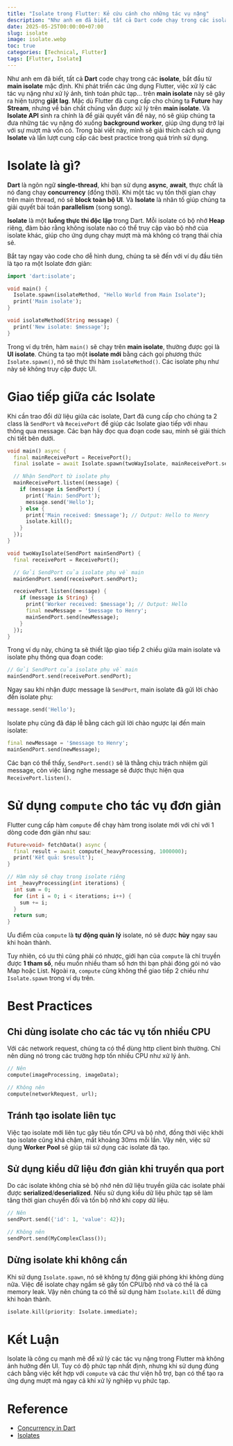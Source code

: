 ```yaml
---
title: "Isolate trong Flutter: Kẻ cứu cánh cho những tác vụ nặng"
description: "Như anh em đã biết, tất cả Dart code chạy trong các isolate, bắt đầu từ main isolate mặc định. Khi phát triển các ứng dụng Flutter, việc xử lý các tác vụ nặng như xử lý ảnh, tính toán phức tạp... trên main isolate này sẽ gây ra hiện tượng giật lag. Và Isolate API sinh ra chính là để giải quyết vấn đề này, nó sẽ giúp chúng ta đưa những tác vụ nặng đó xuống background worker, giúp ứng dụng trở lại với sự mượt mà vốn có."
date: 2025-05-25T00:00:00+07:00
slug: isolate
image: isolate.webp
toc: true
categories: [Technical, Flutter]
tags: [Flutter, Isolate]
---
```


Như anh em đã biết, tất cả **Dart** code chạy trong các **isolate**, bắt đầu từ **main isolate** mặc định. Khi phát triển các ứng dụng Flutter, việc xử lý các tác vụ nặng như xử lý ảnh, tính toán phức tạp... trên **main isolate** này sẽ gây ra hiện tượng **giật lag**. Mặc dù Flutter đã cung cấp cho chúng ta **Future** hay **Stream**, nhưng về bản chất chúng vẫn được xử lý trên **main isolate**. Và **Isolate API** sinh ra chính là để giải quyết vấn đề này, nó sẽ giúp chúng ta đưa những tác vụ nặng đó xuống **background worker**, giúp ứng dụng trở lại với sự mượt mà vốn có. Trong bài viết này, mình sẽ giải thích cách sử dụng **Isolate** và lần lượt cung cấp các best practice trong quá trình sử dụng.

# Isolate là gì?

**Dart** là ngôn ngữ **single-thread**, khi bạn sử dụng **async**, **await**, thực chất là nó đang chạy **concurrency** (đồng thời). Khi một tác vụ tốn thời gian chạy trên main thread, nó sẽ **block toàn bộ UI**. Và **Isolate** là nhân tố giúp chúng ta giải quyết bài toán **parallelism** (song song).

**Isolate** là một **luồng thực thi độc lập** trong Dart. Mỗi isolate có bộ nhớ **Heap** riêng, đảm bảo rằng không isolate nào có thể truy cập vào bộ nhớ của isolate khác, giúp cho ứng dụng chạy mượt mà mà không có trạng thái chia sẻ.

Bắt tay ngay vào code cho dễ hình dung, chúng ta sẽ đến với ví dụ đầu tiên là tạo ra một Isolate đơn giản:

```dart
import 'dart:isolate';

void main() {
  Isolate.spawn(isolateMethod, "Hello World from Main Isolate");
  print('Main isolate');
}

void isolateMethod(String message) {
  print('New isolate: $message');
}
```

Trong ví dụ trên, hàm `main()` sẽ chạy trên **main isolate**, thường được gọi là **UI isolate**. Chúng ta tạo một **isolate mới** bằng cách gọi phương thức `Isolate.spawn()`, nó sẽ thực thi hàm `isolateMethod()`. Các isolate phụ như này sẽ không truy cập được UI.

# Giao tiếp giữa các Isolate

Khi cần trao đổi dữ liệu giữa các isolate, Dart đã cung cấp cho chúng ta 2 class là `SendPort` và `ReceivePort` để giúp các Isolate giao tiếp với nhau thông qua message. Các bạn hãy đọc qua đoạn code sau, mình sẽ giải thích chi tiết bên dưới.

```dart
void main() async {
  final mainReceivePort = ReceivePort();
  final isolate = await Isolate.spawn(twoWayIsolate, mainReceivePort.sendPort);

  // Nhận SendPort từ isolate phụ
  mainReceivePort.listen((message) {
    if (message is SendPort) {
      print('Main: SendPort');
      message.send('Hello');
    } else {
      print('Main received: $message'); // Output: Hello to Henry
      isolate.kill();
    }
  });
}

void twoWayIsolate(SendPort mainSendPort) {
  final receivePort = ReceivePort();

  // Gửi SendPort của isolate phụ về main
  mainSendPort.send(receivePort.sendPort);

  receivePort.listen((message) {
    if (message is String) {
      print('Worker received: $message'); // Output: Hello
      final newMessage = '$message to Henry';
      mainSendPort.send(newMessage);
    }
  });
}
```

Trong ví dụ này, chúng ta sẽ thiết lập giao tiếp 2 chiều giữa main isolate và isolate phụ thông qua đoạn code:

```dart
// Gửi SendPort của isolate phụ về main
mainSendPort.send(receivePort.sendPort);
```

Ngay sau khi nhận được message là `SendPort`, main isolate đã gửi lời chào đến isolate phụ:

```dart
message.send('Hello');
```

Isolate phụ cũng đã đáp lễ bằng cách gửi lời chào ngược lại đến main isolate:

```dart
final newMessage = '$message to Henry';
mainSendPort.send(newMessage);
```

Các bạn có thể thấy, `SendPort.send()` sẽ là thằng chịu trách nhiệm gửi message, còn việc lắng nghe message sẽ được thực hiện qua `ReceivePort.listen()`.

# Sử dụng `compute` cho tác vụ đơn giản

Flutter cung cấp hàm `compute` để chạy hàm trong isolate mới với chỉ với 1 dòng code đơn giản như sau:

```dart
Future<void> fetchData() async {
  final result = await compute(_heavyProcessing, 1000000);
  print('Kết quả: $result');
}

// Hàm này sẽ chạy trong isolate riêng
int _heavyProcessing(int iterations) {
  int sum = 0;
  for (int i = 0; i < iterations; i++) {
    sum += i;
  }
  return sum;
}
```

Ưu điểm của `compute` là **tự động quản lý** isolate, nó sẽ được **hủy** ngay sau khi hoàn thành.

Tuy nhiên, có ưu thì cũng phải có nhược, giới hạn của `compute` là chỉ truyền được **1 tham số**, nếu muốn nhiều tham số hơn thì bạn phải đóng gói nó vào Map hoặc List. Ngoài ra, `compute` cũng không thể giao tiếp 2 chiều như `Isolate.spawn` trong ví dụ trên.

# Best Practices

## Chỉ dùng isolate cho các tác vụ tốn nhiều CPU

Với các network request, chúng ta có thể dùng http client bình thường. Chỉ nên dùng nó trong các trường hợp tốn nhiều CPU như xử lý ảnh.

```dart
// Nên
compute(imageProcessing, imageData);

// Không nên
compute(networkRequest, url);
```

## Tránh tạo isolate liên tục

Việc tạo isolate mới liên tục gây tiêu tốn CPU và bộ nhớ, đồng thời việc khởi tạo isolate cũng khá chậm, mất khoảng 30ms mỗi lần. Vậy nên, việc sử dụng **Worker Pool** sẽ giúp tái sử dụng các isolate đã tạo.

## Sử dụng kiểu dữ liệu đơn giản khi truyền qua port

Do các isolate không chia sẻ bộ nhớ nên dữ liệu truyền giữa các isolate phải được **serialized**/**deserialized**. Nếu sử dụng kiểu dữ liệu phức tạp sẽ làm tăng thời gian chuyển đổi và tốn bộ nhớ khi copy dữ liệu.

```dart
// Nên
sendPort.send({'id': 1, 'value': 42});

// Không nên
sendPort.send(MyComplexClass());
```

## Dừng isolate khi không cần

Khi sử dụng `Isolate.spawn`, nó sẽ không tự động giải phóng khi không dùng nữa. Việc để isolate chạy ngầm sẽ gây tốn CPU/bộ nhớ và có thể là cả memory leak. Vậy nên chúng ta có thể sử dụng hàm `Isolate.kill` để dừng khi hoàn thành.

```dart
isolate.kill(priority: Isolate.immediate);
```

# Kết Luận

Isolate là công cụ mạnh mẽ để xử lý các tác vụ nặng trong Flutter mà không ảnh hưởng đến UI. Tuy có độ phức tạp nhất định, nhưng khi sử dụng đúng cách bằng việc kết hợp với `compute` và các thư viện hỗ trợ, bạn có thể tạo ra ứng dụng mượt mà ngay cả khi xử lý nghiệp vụ phức tạp.

# Reference
* [Concurrency in Dart](https://dart.dev/language/concurrency)
* [Isolates](https://dart.dev/language/isolates)
